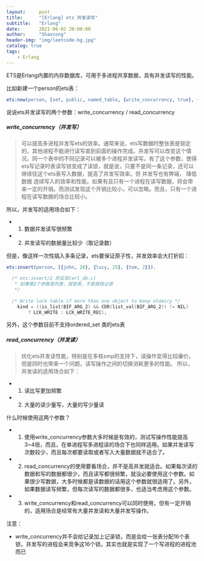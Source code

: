 ```yaml
---
layout:     post
title:      "[Erlang] ets 并发读写"
subtitle:   "Erlang"
date:       2021-06-02 20:00:00
author:     "Shaocong"
header-img: "img/leetcode-bg.jpg"
catalog: true
tags:
    - Erlang
---
```


ETS是Erlang内置的内存数据库，可用于多进程共享数据，具有并发读写的性能。

比如新建一个person的ets表：
```erlang
ets:new(person, [set, public, named_table, {write_concurrency, true}, {read_concurrency, true}]).
```

说说ets并发读写的两个参数：write_concurrency / read_concurrency

##### write_concurrency（并发写）
> 可以提高多进程并发写ets的效率。通常来说，ets写数据时整张表是锁定的，其他进程不能进行读写直到前面的操作完成。并发写可以改变这个情况，同一个表中的不同记录可以被多个进程并发读写。有了这个参数，使得ets写记录时表读写锁变成了读锁，就是说，只要不是同一条记录，还可以继续往这个ets表写入数据，提高了并发写效率。但 并发写也有弊端， 降低 数据 连续写入的效率和性能。如果有且只有一个进程在读写数据，将会带来一定的开销。而测试发现这个开销比较小，可以忽略。而且，只有一个进程在读写数据的场合比较小。

所以，并发写的适用场合如下：
* 1. 数据并发读写很频繁
* 2. 并发读写的数据量比较少（取记录数）

但是，像这样一次性插入多条记录，ets要保证原子性，并发效率会大打折扣：

```erlang
ets:insert(person, [{john, 28}, {lucy, 25}, {tom, 2}]).
```

```c
  /* ets:insert/2 的实现(erl_db.c)
   * 如果第2个参数是列表，就锁表，不是就锁记录
   */
 
  /* Write lock table if more than one object to keep atomicy */
    kind = ((is_list(BIF_ARG_2) && CDR(list_val(BIF_ARG_2)) != NIL)
	    ? LCK_WRITE : LCK_WRITE_REC);
```

另外，这个参数目前不支持ordered_set 类的ets表

##### read_concurrency（并发读）
> 优化ets并发读性能，特别是在多核smp的支持下，读操作变得比较廉价。但是同时也带来一个问题，读写操作之间的切换消耗更多的性能。
所以，并发读的适用场合如下：
* 1. 读比写更加频繁
* 2. 大量的读少量写，大量的写少量读

什么时候使用这两个参数？
* 1. 使用write_concurrency参数大多时候是有效的，测试写操作性能提高3~4倍，而且，在单进程写多进程读的场合下也同样适用。如果并发读写次数较少，而且每次都要读取或者写入大量数据就不适合了。
* 2. read_concurrency的使用要看场合，并不是高并发就适合。如果每次读的数据和写的数据都很少，而且读写都很频繁，就没必要使用这个参数。如果很少写数据，大多时候都是读数据的话用这个参数就很适用了。另外，如果数据读写频繁，但每次读写的数据都很多，也适当考虑用这个参数。
* 3. write_concurrency和read_concurrency可以同时使用，但有一定开销的，适用场合是经常有大量并发读和大量并发写操作。

注意：
* write_concurrency并不会给记录加上记录锁，而是会给一张表分配16个表锁，并发写的进程会来竞争这16个锁。其实也就是实现了一个写进程的进程池而已